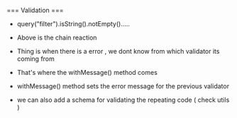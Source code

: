 === Validation ===

- query("filter").isString().notEmpty().....

- Above is the chain reaction

- Thing is when there is a error , we dont know from which validator its coming from 

- That's where the withMessage() method comes

- withMessage() method sets the error message for the previous validator

- we can also add a schema for validating the repeating code ( check utils )
